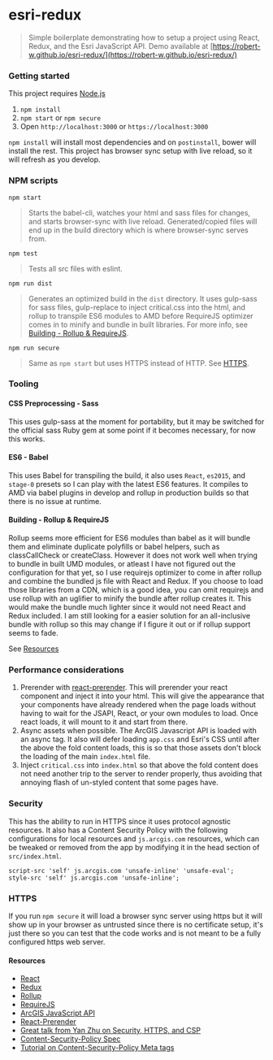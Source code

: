 # esri-redux
> Simple boilerplate demonstrating how to setup a project using React, Redux, and the Esri JavaScript API. Demo available at [https://robert-w.github.io/esri-redux/](https://robert-w.github.io/esri-redux/)

### Getting started
This project requires [Node.js](https://nodejs.org/en/)

1. `npm install`
2. `npm start` or `npm secure`
3. Open `http://localhost:3000` or `https://localhost:3000`

`npm install` will install most dependencies and on `postinstall`, bower will install the rest.  This project has browser sync setup with live reload, so it will refresh as you develop.

### NPM scripts
`npm start`
> Starts the babel-cli, watches your html and sass files for changes, and starts browser-sync with live reload.  Generated/copied files will end up in the build directory which is where browser-sync serves from.

`npm test`
> Tests all src files with eslint.

`npm run dist`
> Generates an optimized build in the `dist` directory. It uses gulp-sass for sass files, gulp-replace to inject critical.css into the html, and rollup to transpile ES6 modules to AMD before RequireJS optimizer comes in to minify and bundle in built libraries. For more info, see [Building - Rollup & RequireJS](building-rollup-requirejs).

`npm run secure`
> Same as `npm start` but uses HTTPS instead of HTTP. See [HTTPS](#HTTPS).

### Tooling

#### CSS Preprocessing - Sass
This uses gulp-sass at the moment for portability, but it may be switched for the official sass Ruby gem at some point if it becomes necessary, for now this works.

#### ES6 - Babel
This uses Babel for transpiling the build, it also uses `React`, `es2015`, and `stage-0` presets so I can play with the latest ES6 features. It compiles to AMD via babel plugins in develop and rollup in production builds so that there is no issue at runtime.

#### Building - Rollup & RequireJS
Rollup seems more efficient for ES6 modules than babel as it will bundle them and eliminate duplicate polyfills or babel helpers, such as classCallCheck or createClass.  However it does not work well when trying to bundle in built UMD modules, or atleast I have not figured out the configuration for that yet, so I use requirejs optimizer to come in after rollup and combine the bundled js file with React and Redux.  If you choose to load those libraries from a CDN, which is a good idea, you can omit requirejs and use rollup with an uglifier to minify the bundle after rollup creates it.  This would make the bundle much lighter since it would not need React and Redux included.  I am still looking for a easier solution for an all-inclusive bundle with rollup so this may change if I figure it out or if rollup support seems to fade.

See [Resources](#resources)


### Performance considerations
1. Prerender with [react-prerender](https://github.com/Robert-W/react-prerender).  This will prerender your react component and inject it into your html.  This will give the appearance that your components have already rendered when the page loads without having to wait for the JSAPI, React, or your own modules to load.  Once react loads, it will mount to it and start from there.
2. Async assets when possible.  The ArcGIS Javascript API is loaded with an async tag.  It also will defer loading `app.css` and Esri's CSS until after the above the fold content loads, this is so that those assets don't block the loading of the main `index.html` file.
3. Inject `critical.css` into `index.html` so that above the fold content does not need another trip to the server to render properly, thus avoiding that annoying flash of un-styled content that some pages have.

### Security
This has the ability to run in HTTPS since it uses protocol agnostic resources. It also has a Content Security Policy with the following configurations for local resources and `js.arcgis.com` resources, which can be tweaked or removed from the app by modifying it in the head section of `src/index.html`.

```
script-src 'self' js.arcgis.com 'unsafe-inline' 'unsafe-eval';
style-src 'self' js.arcgis.com 'unsafe-inline';
```

### HTTPS
If you run `npm secure` it will load a browser sync server using https but it will show up in your browser as untrusted since there is no certificate setup, it's just there so you can test that the code works and is not meant to be a fully configured https web server.

#### Resources
* [React](https://facebook.github.io/react/)
* [Redux](http://redux.js.org/)
* [Rollup](http://rollupjs.org/)
* [RequireJS](http://requirejs.org/docs/optimization.html)
* [ArcGIS JavaScript API](https://js.arcgis.com)
* [React-Prerender](https://github.com/Robert-W/react-prerender)
* [Great talk from Yan Zhu on Security, HTTPS, and CSP](https://www.youtube.com/watch?v=CDdYu2CJ-SU)
* [Content-Security-Policy Spec](https://www.w3.org/TR/CSP/)
* [Tutorial on Content-Security-Policy Meta tags](http://www.html5rocks.com/en/tutorials/security/content-security-policy/)
